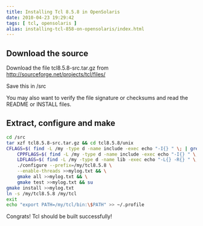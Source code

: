 ```yaml
---
title: Installing Tcl 8.5.8 in OpenSolaris
date: 2010-04-23 19:29:42
tags: [ tcl, opensolaris ]
alias: installing-tcl-858-on-opensolaris/index.html
---
```


## Download the source

Download the file tcl8.5.8-src.tar.gz from http://sourceforge.net/projects/tcl/files/

Save this in /src

You may also want to verify the file signature or checksums and read the README or INSTALL files.

## Extract, configure and make

```sh
cd /src
tar xzf tcl8.5.8-src.tar.gz && cd tcl8.5.8/unix
CFLAGS=$( find -L /my -type d -name include -exec echo "-I{} " \; | grep -v "[.][0-9]" | grep -v "pth" | tr -d '\n' ) \
	CPPFLAGS=$( find -L /my -type d -name include -exec echo "-I{} " \; | grep -v "[.][0-9]" | grep -v "pth" | tr -d '\n' ) \
	LDFLAGS=$( find -L /my -type d -name lib -exec echo "-L{} -R{} " \; | grep -v "[.][0-9]" | tr -d '\n' ) \
	./configure --prefix=/my/tcl8.5.8 \
	--enable-threads >>mylog.txt && \
	gmake all >>mylog.txt && \
	gmake test >>mylog.txt && su
gmake install >>mylog.txt
ln -s /my/tcl8.5.8 /my/tcl
exit
echo "export PATH=/my/tcl/bin:\$PATH" >> ~/.profile
```

Congrats! Tcl should be built successfully!
